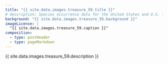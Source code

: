 ```yaml
---
title: "{{ site.data.images.treasure_59.title }}"
# description: Species occurrence data for the United States and U.S. Territories.
background: "{{ site.data.images.treasure_59.background }}"
imageLicense: |
  "{{ site.data.images.treasure_59.caption }}"
composition:
  - type: postHeader
  - type: pageMarkdown
---
```


{{ site.data.images.treasure_59.description }}